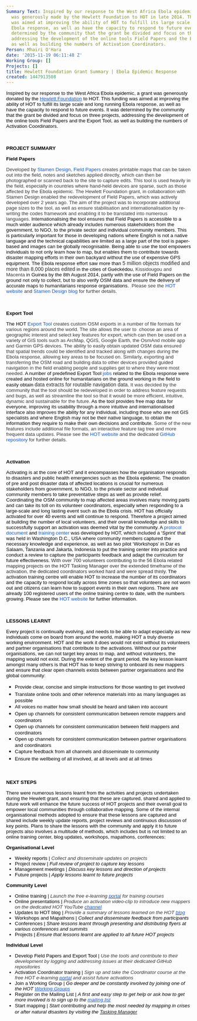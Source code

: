 ```yaml
---
Summary Text: Inspired by our response to the West Africa Ebola epidemic, a grant
  was generously made by the Hewlett Foundation to HOT in late 2014. This funding
  was aimed at improving the ability of HOT to fulfill its large scale and long running
  Ebola response, as well as have the capacity to respond to future events. It was
  determined by the community that the grant be divided and focus on three projects,
  addressing the development of the online tools Field Papers and the Export Tool,
  as well as building the numbers of Activation Coordinators.
Person: Mhairi O'Hara
date: '2015-11-19 06:11:48 Z'
Working Group: []
Projects: []
title: Hewlett Foundation Grant Summary | Ebola Epidemic Response
created: 1447913508
---
```

<p><span style="font-size: 13.333333333333332px; font-family: Arial; color: #000000; background-color: transparent; font-weight: 400; font-style: normal; font-variant: normal; text-decoration: none; vertical-align: baseline; white-space: pre-wrap;">Inspired by our response to the West Africa Ebola epidemic, a grant was generously donated by the </span><a style="text-decoration: none;" href="http://www.hewlett.org/"><span style="font-size: 13.333333333333332px; font-family: Arial; color: #1155cc; background-color: transparent; font-weight: 400; font-style: normal; font-variant: normal; text-decoration: underline; vertical-align: baseline; white-space: pre-wrap;">Hewlett Foundation</span></a><span style="font-size: 13.333333333333332px; font-family: Arial; color: #000000; background-color: transparent; font-weight: 400; font-style: normal; font-variant: normal; text-decoration: none; vertical-align: baseline; white-space: pre-wrap;"> to HOT. This funding was aimed at improving the ability of HOT to fulfill its large scale and long running Ebola response, as well as have the capacity to respond to future events. It was determined by the community that the grant be divided and focus on three projects, addressing the development of the online tools Field Papers and the Export Tool, as well as building the numbers of Activation Coordinators.</span></p><p>&nbsp;</p><p><strong><span style="font-size: 13.3333px; font-family: Arial; color: #000000; font-style: normal; font-variant: normal; text-decoration: none; vertical-align: baseline; white-space: pre-wrap; background-color: transparent;">PROJECT SUMMARY</span></strong></p><p><strong><span style="font-size: 13.3333px; font-family: Arial; color: #000000; font-style: normal; font-variant: normal; text-decoration: none; vertical-align: baseline; white-space: pre-wrap; background-color: #ffffff;">Field Papers</span></strong></p><p><span style="font-size: 13.333333333333332px; font-family: Arial; color: #333333; background-color: #ffffff; font-weight: 400; font-style: normal; font-variant: normal; text-decoration: none; vertical-align: baseline; white-space: pre-wrap;">Developed by </span><a style="text-decoration: none;" href="http://stamen.com/"><span style="font-size: 13.333333333333332px; font-family: Arial; color: #1155cc; background-color: #ffffff; font-weight: 400; font-style: normal; font-variant: normal; text-decoration: none; vertical-align: baseline; white-space: pre-wrap;">Stamen Design</span></a><span style="font-size: 13.333333333333332px; font-family: Arial; color: #333333; background-color: #ffffff; font-weight: 400; font-style: normal; font-variant: normal; text-decoration: none; vertical-align: baseline; white-space: pre-wrap;">, </span><a style="text-decoration: none;" href="http://fieldpapers.org/"><span style="font-size: 13.333333333333332px; font-family: Arial; color: #1155cc; background-color: #ffffff; font-weight: 400; font-style: normal; font-variant: normal; text-decoration: none; vertical-align: baseline; white-space: pre-wrap;">Field Papers</span></a><span style="font-size: 13.333333333333332px; font-family: Arial; color: #333333; background-color: #ffffff; font-weight: 400; font-style: normal; font-variant: normal; text-decoration: none; vertical-align: baseline; white-space: pre-wrap;"> creates printable maps that can be taken out into the field, notes and sketches applied directly, which can then be photographed or scanned back to the site to capture edits. This tool is used heavily in the field, especially in countries where hand-held devices are sparse, such as those affected by the Ebola epidemic. The Hewlett Foundation grant, in collaboration with Stamen Design enabled the redevelopment of Field Papers, which was actively developed over 2 years ago. The aim of the project was to incorporate additional page sizes to the tool, as well as ensure stabilisation and internationalisation by re-writing the codes framework and enabling it to be translated into numerous languages. </span><span style="font-size: 13.333333333333332px; font-family: Arial; color: #000000; background-color: #ffffff; font-weight: 400; font-style: normal; font-variant: normal; text-decoration: none; vertical-align: baseline; white-space: pre-wrap;">Internationalising the tool ensures that Field Papers is accessible to a much wider audience which already includes numerous stakeholders from the government, to NGO, to the private sector and individual community members. This is particularly important for those in developing nations where English is not a native language and the technical capabilities are limited as a large part of the tool is paper-based and images can be globally recognisable. Being able to use the tool empowers individuals to not only learn how to map, but enables them to contribute towards disaster mapping efforts in their own backyard without the use of expensive GPS equipment. The Ebola response effort saw more than</span><span style="font-size: 14px; font-family: Arial; color: #252525; background-color: #ffffff; font-weight: 400; font-style: normal; font-variant: normal; text-decoration: none; vertical-align: baseline; white-space: pre-wrap;"> 5 million objects modified and more than 8,000 places edited</span><span style="font-size: 13.333333333333332px; font-family: Arial; color: #000000; background-color: #ffffff; font-weight: 400; font-style: normal; font-variant: normal; text-decoration: none; vertical-align: baseline; white-space: pre-wrap;"> in the cities of Guéckédou</span><span style="font-size: 13.333333333333332px; font-family: Arial; color: #333333; background-color: #ffffff; font-weight: 400; font-style: normal; font-variant: normal; text-decoration: none; vertical-align: baseline; white-space: pre-wrap;">, Kissidougou and Macenta</span><span style="font-size: 13.333333333333332px; font-family: Arial; color: #000000; background-color: #ffffff; font-weight: 400; font-style: normal; font-variant: normal; text-decoration: none; vertical-align: baseline; white-space: pre-wrap;"> in Guinea by the 8th August 2014, partly with the use of Field Papers on the ground not only to collect, but to also verify OSM data and ensure the delivery of accurate maps to humanitarians response organisations. &nbsp;</span><span style="font-size: 13.333333333333332px; font-family: Arial; color: #333333; background-color: #ffffff; font-weight: 400; font-style: normal; font-variant: normal; text-decoration: none; vertical-align: baseline; white-space: pre-wrap;">Please see the </span><a style="text-decoration: none;" href="http://hotosm.org/projects/field_papers"><span style="font-size: 13.333333333333332px; font-family: Arial; color: #1155cc; background-color: #ffffff; font-weight: 400; font-style: normal; font-variant: normal; text-decoration: none; vertical-align: baseline; white-space: pre-wrap;">HOT website</span></a><span style="font-size: 13.333333333333332px; font-family: Arial; color: #333333; background-color: #ffffff; font-weight: 400; font-style: normal; font-variant: normal; text-decoration: none; vertical-align: baseline; white-space: pre-wrap;"> and </span><a style="text-decoration: none;" href="http://fieldpapers.tumblr.com/"><span style="font-size: 13.333333333333332px; font-family: Arial; color: #1155cc; background-color: #ffffff; font-weight: 400; font-style: normal; font-variant: normal; text-decoration: none; vertical-align: baseline; white-space: pre-wrap;">Stamen Design blog</span></a><span style="font-size: 13.333333333333332px; font-family: Arial; color: #333333; background-color: #ffffff; font-weight: 400; font-style: normal; font-variant: normal; text-decoration: none; vertical-align: baseline; white-space: pre-wrap;"> for further details.</span></p><p>&nbsp;</p><p><strong><span style="font-size: 13.3333px; font-family: Arial; color: #000000; font-style: normal; font-variant: normal; text-decoration: none; vertical-align: baseline; white-space: pre-wrap; background-color: #ffffff;">Export Tool</span></strong></p><p><span style="font-size: 13.333333333333332px; font-family: Arial; color: #000000; background-color: #ffffff; font-weight: 400; font-style: normal; font-variant: normal; text-decoration: none; vertical-align: baseline; white-space: pre-wrap;">The HOT </span><a style="text-decoration: none;" href="http://fieldpapers.org/"><span style="font-size: 13.333333333333332px; font-family: Arial; color: #1155cc; background-color: #ffffff; font-weight: 400; font-style: normal; font-variant: normal; text-decoration: none; vertical-align: baseline; white-space: pre-wrap;">Export Tool</span></a><span style="font-size: 13.333333333333332px; font-family: Arial; color: #333333; background-color: #ffffff; font-weight: 400; font-style: normal; font-variant: normal; text-decoration: none; vertical-align: baseline; white-space: pre-wrap;"> creates custom OSM exports in a number of file formats for various regions around the world. The site allows the user to &nbsp;choose an area of geographic interest and select key features for export, which can then be used on a variety of GIS tools such as ArcMap, QGIS, Google Earth, the OsmAnd mobile app and Garmin GPS devices. The ability to easily obtain updated OSM data ensured that spatial trends could be identified and tracked along with changes during the Ebola response, allowing key areas to be focused on. Similarly, exporting and transferring the OSM road and building data to other devices provided guided navigation in the field enabling people and supplies get to where they were most needed. </span><span style="font-size: 13.333333333333332px; font-family: Arial; color: #000000; background-color: #ffffff; font-weight: 400; font-style: normal; font-variant: normal; text-decoration: none; vertical-align: baseline; white-space: pre-wrap;">A number of predefined Export Tool </span><a style="text-decoration: none;" href="http://wiki.openstreetmap.org/wiki/2014_West_Africa_Ebola_Response#Exporting_OpenStreetMap_data"><span style="font-size: 13.333333333333332px; font-family: Arial; color: #1155cc; background-color: #ffffff; font-weight: 400; font-style: normal; font-variant: normal; text-decoration: none; vertical-align: baseline; white-space: pre-wrap;">jobs</span></a><span style="font-size: 13.333333333333332px; font-family: Arial; color: #000000; background-color: #ffffff; font-weight: 400; font-style: normal; font-variant: normal; text-decoration: none; vertical-align: baseline; white-space: pre-wrap;"> related to the Ebola response were created and hosted online for humanitarians on the ground working in the field to easily obtain </span><span style="font-size: 14px; font-family: Arial; color: #252525; background-color: #ffffff; font-weight: 400; font-style: normal; font-variant: normal; text-decoration: none; vertical-align: baseline; white-space: pre-wrap;">data extracts for routable navigation data.</span><span style="font-size: 13.333333333333332px; font-family: Arial; color: #333333; background-color: #ffffff; font-weight: 400; font-style: normal; font-variant: normal; text-decoration: none; vertical-align: baseline; white-space: pre-wrap;"> It was decided by the community that the tool should be redeveloped in order to address feature requests and bugs, as well as streamline the tool so that it would be more efficient, intuitive, dynamic and sustainable for the future. </span><span style="font-size: 13.333333333333332px; font-family: Arial; color: #000000; background-color: #ffffff; font-weight: 400; font-style: normal; font-variant: normal; text-decoration: none; vertical-align: baseline; white-space: pre-wrap;">As the tool provides free map data for everyone, improving its usability through a more intuitive and internationalised interface also improves the ability for any individual, including those who are not GIS specialists and where English may not be their native language, to obtain the information they require to make their own decisions and contribute.</span><span style="font-size: 13.333333333333332px; font-family: Arial; color: #333333; background-color: #ffffff; font-weight: 400; font-style: normal; font-variant: normal; text-decoration: none; vertical-align: baseline; white-space: pre-wrap;"> Some of the new features include additional file formats, an interactive feature tag tree and more frequent data updates. Please see the </span><a style="text-decoration: none;" href="http://hotosm.org/projects/export_tool"><span style="font-size: 13.333333333333332px; font-family: Arial; color: #1155cc; background-color: #ffffff; font-weight: 400; font-style: normal; font-variant: normal; text-decoration: none; vertical-align: baseline; white-space: pre-wrap;">HOT website</span></a><span style="font-size: 13.333333333333332px; font-family: Arial; color: #333333; background-color: #ffffff; font-weight: 400; font-style: normal; font-variant: normal; text-decoration: none; vertical-align: baseline; white-space: pre-wrap;"> and the dedicated </span><a style="text-decoration: none;" href="https://github.com/hotosm/osm-export-tool2/wiki/Live-Release"><span style="font-size: 13.333333333333332px; font-family: Arial; color: #1155cc; background-color: #ffffff; font-weight: 400; font-style: normal; font-variant: normal; text-decoration: none; vertical-align: baseline; white-space: pre-wrap;">GitHub repository</span></a><span style="font-size: 13.333333333333332px; font-family: Arial; color: #333333; background-color: #ffffff; font-weight: 400; font-style: normal; font-variant: normal; text-decoration: none; vertical-align: baseline; white-space: pre-wrap;"> for further details.</span></p><p>&nbsp;</p><p><strong><span style="font-size: 13.3333px; font-family: Arial; color: #000000; font-style: normal; font-variant: normal; text-decoration: none; vertical-align: baseline; white-space: pre-wrap; background-color: #ffffff;">Activation </span></strong></p><p><span style="font-size: 13.333333333333332px; font-family: Arial; color: #000000; background-color: transparent; font-weight: 400; font-style: normal; font-variant: normal; text-decoration: none; vertical-align: baseline; white-space: pre-wrap;">Activating is at the core of HOT and it encompasses how the organisation responds to disasters and public health emergencies such as the Ebola epidemic. The creation of pre and post disaster data of affected locations is crucial for </span><span style="font-size: 13.333333333333332px; font-family: Arial; color: #000000; background-color: #ffffff; font-weight: 400; font-style: normal; font-variant: normal; text-decoration: none; vertical-align: baseline; white-space: pre-wrap;">numerous stakeholders from government, to NGO, to the private sector and individual community members </span><span style="font-size: 13.333333333333332px; font-family: Arial; color: #000000; background-color: transparent; font-weight: 400; font-style: normal; font-variant: normal; text-decoration: none; vertical-align: baseline; white-space: pre-wrap;">to take preventative steps as well as provide relief. Coordinating the OSM community to map affected areas involves many moving parts and can take its toll on its volunteer coordinators, especially when responding to a large-scale and long lasting event such as the Ebola crisis. HOT has officially activated for over 40 events and will continue to respond. Therefore a project aimed at building the number of local volunteers, and their overall knowledge and skills to successfully support an activation was deemed vital by the community. A </span><a style="text-decoration: none;" href="https://hotosm.org/sites/default/files/HOTActivationProtocol.pdf"><span style="font-size: 13.333333333333332px; font-family: Arial; color: #1155cc; background-color: transparent; font-weight: 400; font-style: normal; font-variant: normal; text-decoration: none; vertical-align: baseline; white-space: pre-wrap;">protocol document</span></a><span style="font-size: 13.333333333333332px; font-family: Arial; color: #000000; background-color: transparent; font-weight: 400; font-style: normal; font-variant: normal; text-decoration: none; vertical-align: baseline; white-space: pre-wrap;"> and </span><a style="text-decoration: none;" href="http://courses.hotosm.org/"><span style="font-size: 13.333333333333332px; font-family: Arial; color: #1155cc; background-color: transparent; font-weight: 400; font-style: normal; font-variant: normal; text-decoration: none; vertical-align: baseline; white-space: pre-wrap;">training center</span></a><span style="font-size: 13.333333333333332px; font-family: Arial; color: #000000; background-color: transparent; font-weight: 400; font-style: normal; font-variant: normal; text-decoration: none; vertical-align: baseline; white-space: pre-wrap;"> was developed by HOT, which included a ‘Sprint’ that was held in Washington D.C., USA where community members captured the necessary knowledge and experience, as well as two pilot ‘Workshops’ in Dar es Salaam, Tanzania and Jakarta, Indonesia to put the training center into practice and conduct a review to capture the participants feedback and adapt the curriculum for future effectiveness. </span><span style="font-size: 13.333333333333332px; font-family: Arial; color: #252525; background-color: #ffffff; font-weight: 400; font-style: normal; font-variant: normal; text-decoration: none; vertical-align: baseline; white-space: pre-wrap;">With over 700 volunteers contributing to the 56 Ebola related mapping projects on the HOT Tasking Manager over the extended timeframe of the activation, the dedicated coordinators worked hard and were spread thinly. </span><span style="font-size: 13.333333333333332px; font-family: Arial; color: #000000; background-color: transparent; font-weight: 400; font-style: normal; font-variant: normal; text-decoration: none; vertical-align: baseline; white-space: pre-wrap;">The activation training centre will enable HOT to increase the number of its coordinators and the capacity to respond locally across time zones so that volunteers are not worn out and citizens can learn how to support events in their own regions. There are already 100 registered users of the online training centre to date, with the numbers growing. Please see the </span><a style="text-decoration: none;" href="http://hotosm.org/projects/hot_training_center"><span style="font-size: 13.333333333333332px; font-family: Arial; color: #1155cc; background-color: transparent; font-weight: 400; font-style: normal; font-variant: normal; text-decoration: none; vertical-align: baseline; white-space: pre-wrap;">HOT website</span></a><span style="font-size: 13.333333333333332px; font-family: Arial; color: #000000; background-color: transparent; font-weight: 400; font-style: normal; font-variant: normal; text-decoration: none; vertical-align: baseline; white-space: pre-wrap;"> for further information. </span></p><p>&nbsp;</p><p><strong><span style="font-size: 13.3333px; font-family: Arial; color: #000000; font-style: normal; font-variant: normal; text-decoration: none; vertical-align: baseline; white-space: pre-wrap; background-color: #ffffff;">LESSONS LEARNT</span></strong></p><p><span style="color: #000000; font-family: Arial; font-size: 13.3333px; white-space: pre-wrap;">Every project is continually evolving, and needs to be able to adapt especially as new individuals come on board from around the world, making HOT a truly diverse working environment. HOT and the work it does would not exist without its volunteers and partner organisations that contribute to the activations. Without our partner organisations, we can not target key areas to map, and without volunteers, the mapping would not exist. During the extent of the grant period, the key lesson learnt amongst many others is that HOT has to keep striving to onboard its new mappers and ensure that clear open channels exists between partner organisations and the global community: </span></p><ul><li><span style="color: #000000; font-family: Arial; font-size: 13.3333px; line-height: 1.38; text-align: justify; white-space: pre-wrap;">Provide clear, concise and simple instructions for those wanting to get involved</span></li><li><span style="color: #000000; font-family: Arial; font-size: 13.3333px; line-height: 1.38; text-align: justify; white-space: pre-wrap;">Translate online tools and other reference materials into as many languages as possible</span></li><li><span style="color: #000000; font-family: Arial; font-size: 13.3333px; line-height: 1.38; text-align: justify; white-space: pre-wrap;">All voices no matter how small should be heard and taken into account</span></li><li><span style="color: #000000; font-family: Arial; font-size: 13.3333px; line-height: 1.38; text-align: justify; white-space: pre-wrap;">Open up channels for consistent communication between remote mappers and coordinators</span></li><li><span style="color: #000000; font-family: Arial; font-size: 13.3333px; line-height: 1.38; text-align: justify; white-space: pre-wrap;">Open up channels for consistent communication between field mappers and coordinators</span></li><li><span style="color: #000000; font-family: Arial; font-size: 13.3333px; line-height: 1.38; text-align: justify; white-space: pre-wrap;">Open up channels for consistent communication between partner organisations and coordinators</span></li><li><span style="color: #000000; font-family: Arial; font-size: 13.3333px; line-height: 1.38; text-align: justify; white-space: pre-wrap;">Capture feedback from all channels and disseminate to community</span></li><li><span style="color: #000000; font-family: Arial; font-size: 13.3333px; line-height: 1.38; text-align: justify; white-space: pre-wrap;">Ensure the wellbeing of all involved, at all levels and at all times</span></li></ul><p><font color="#000000" face="Arial"><span style="font-size: 13.3333px; line-height: 18.4px; white-space: pre-wrap;">&nbsp;</span></font></p><p><strong><span style="font-size: 13.3333px; font-family: Arial; color: #000000; font-style: normal; font-variant: normal; text-decoration: none; vertical-align: baseline; white-space: pre-wrap; background-color: #ffffff;">NEXT STEPS</span></strong></p><p><span style="font-size: 13.333333333333332px; font-family: Arial; color: #000000; background-color: #ffffff; font-weight: 400; font-style: normal; font-variant: normal; text-decoration: none; vertical-align: baseline; white-space: pre-wrap;">There were numerous lessons learnt from the activities and projects undertaken during the Hewlett grant, and ensuring that these are captured, shared and applied to future work will enhance the future success of HOT projects and their overall goal to empower local communities through collaborative mapping. Some of the internal organisational methods adopted to ensure that these lessons are captured and shared include weekly update reports, project reviews and continuous discussion of key points. Plans to share the lessons with the community and apply it to future projects also involves a multitude of methods, which includes but is not limited to an online training center, blog updates, workshops, mapathons, conferences: </span></p><p><strong><span style="font-size: 13.3333px; font-family: Arial; color: #000000; font-style: normal; font-variant: normal; text-decoration: none; vertical-align: baseline; white-space: pre-wrap; background-color: transparent;">Organisational Level</span></strong></p><ul style="margin-top: 0pt; margin-bottom: 0pt;"><li style="list-style-type: disc; font-size: 13.333333333333332px; font-family: Arial; color: #000000; background-color: transparent; font-weight: 400; font-style: normal; font-variant: normal; text-decoration: none; vertical-align: baseline;" dir="ltr"><span style="font-size: 13.333333333333332px; font-family: Arial; color: #000000; background-color: transparent; font-weight: 400; font-style: normal; font-variant: normal; text-decoration: none; vertical-align: baseline; white-space: pre-wrap;">Weekly reports | </span><span style="font-size: 13.333333333333332px; font-family: Arial; color: #333333; background-color: #ffffff; font-weight: 400; font-style: italic; font-variant: normal; text-decoration: none; vertical-align: baseline; white-space: pre-wrap;">Collect and disseminate updates on projects</span></li></ul><ul style="margin-top: 0pt; margin-bottom: 0pt;"><li style="list-style-type: disc; font-size: 13.333333333333332px; font-family: Arial; color: #000000; background-color: transparent; font-weight: 400; font-style: normal; font-variant: normal; text-decoration: none; vertical-align: baseline;" dir="ltr"><span style="font-size: 13.333333333333332px; font-family: Arial; color: #000000; background-color: transparent; font-weight: 400; font-style: normal; font-variant: normal; text-decoration: none; vertical-align: baseline; white-space: pre-wrap;">Project review | </span><span style="font-size: 13.333333333333332px; font-family: Arial; color: #000000; background-color: transparent; font-weight: 400; font-style: italic; font-variant: normal; text-decoration: none; vertical-align: baseline; white-space: pre-wrap;">Full review of project to capture key lessons</span></li></ul><ul style="margin-top: 0pt; margin-bottom: 0pt;"><li style="list-style-type: disc; font-size: 13.333333333333332px; font-family: Arial; color: #000000; background-color: transparent; font-weight: 400; font-style: normal; font-variant: normal; text-decoration: none; vertical-align: baseline;" dir="ltr"><span style="font-size: 13.333333333333332px; font-family: Arial; color: #000000; background-color: transparent; font-weight: 400; font-style: normal; font-variant: normal; text-decoration: none; vertical-align: baseline; white-space: pre-wrap;">Management meetings | </span><span style="font-size: 13.333333333333332px; font-family: Arial; color: #000000; background-color: transparent; font-weight: 400; font-style: italic; font-variant: normal; text-decoration: none; vertical-align: baseline; white-space: pre-wrap;">Discuss key lessons and direction of projects </span></li></ul><ul style="margin-top: 0pt; margin-bottom: 0pt;"><li style="list-style-type: disc; font-size: 13.333333333333332px; font-family: Arial; color: #000000; background-color: transparent; font-weight: 400; font-style: normal; font-variant: normal; text-decoration: none; vertical-align: baseline;" dir="ltr"><span style="font-size: 13.333333333333332px; font-family: Arial; color: #000000; background-color: transparent; font-weight: 400; font-style: normal; font-variant: normal; text-decoration: none; vertical-align: baseline; white-space: pre-wrap;">Future projects | </span><span style="font-size: 13.333333333333332px; font-family: Arial; color: #000000; background-color: transparent; font-weight: 400; font-style: italic; font-variant: normal; text-decoration: none; vertical-align: baseline; white-space: pre-wrap;">Apply lessons learnt to future projects</span></li></ul><p><strong><span style="font-size: 13.3333px; font-family: Arial; color: #000000; font-style: normal; font-variant: normal; text-decoration: none; vertical-align: baseline; white-space: pre-wrap; background-color: transparent;">Community Level</span></strong></p><ul style="margin-top: 0pt; margin-bottom: 0pt;"><li style="list-style-type: disc; font-size: 13.333333333333332px; font-family: Arial; color: #000000; background-color: transparent; font-weight: 400; font-style: normal; font-variant: normal; text-decoration: none; vertical-align: baseline;" dir="ltr"><span style="font-size: 13.333333333333332px; font-family: Arial; color: #000000; background-color: transparent; font-weight: 400; font-style: normal; font-variant: normal; text-decoration: none; vertical-align: baseline; white-space: pre-wrap;">Online training | </span><span style="font-size: 13.333333333333332px; font-family: Arial; color: #333333; background-color: #ffffff; font-weight: 400; font-style: italic; font-variant: normal; text-decoration: none; vertical-align: baseline; white-space: pre-wrap;">Launch the free e-learning </span><a href="http://courses.hotosm.org"><span style="font-size: 13.333333333333332px; font-family: Arial; color: #1155cc; background-color: #ffffff; font-weight: 400; font-style: italic; font-variant: normal; text-decoration: none; vertical-align: baseline; white-space: pre-wrap;">portal</span></a><span style="font-size: 13.333333333333332px; font-family: Arial; color: #333333; background-color: #ffffff; font-weight: 400; font-style: italic; font-variant: normal; text-decoration: none; vertical-align: baseline; white-space: pre-wrap;"> for training courses</span></li></ul><ul style="margin-top: 0pt; margin-bottom: 0pt;"><li style="list-style-type: disc; font-size: 13.333333333333332px; font-family: Arial; color: #000000; background-color: transparent; font-weight: 400; font-style: normal; font-variant: normal; text-decoration: none; vertical-align: baseline;" dir="ltr"><span style="font-size: 13.333333333333332px; font-family: Arial; color: #000000; background-color: transparent; font-weight: 400; font-style: normal; font-variant: normal; text-decoration: none; vertical-align: baseline; white-space: pre-wrap;">Online presentations | </span><span style="font-size: 13.333333333333332px; font-family: Arial; color: #333333; background-color: #ffffff; font-weight: 400; font-style: italic; font-variant: normal; text-decoration: none; vertical-align: baseline; white-space: pre-wrap;">Produce an activation video-clip to introduce new mappers on the dedicated HOT YouTube </span><a href="https://www.youtube.com/user/hotosm"><span style="font-size: 13.333333333333332px; font-family: Arial; color: #1155cc; background-color: #ffffff; font-weight: 400; font-style: italic; font-variant: normal; text-decoration: none; vertical-align: baseline; white-space: pre-wrap;">channel</span></a></li></ul><ul style="margin-top: 0pt; margin-bottom: 0pt;"><li style="list-style-type: disc; font-size: 13.333333333333332px; font-family: Arial; color: #000000; background-color: transparent; font-weight: 400; font-style: normal; font-variant: normal; text-decoration: none; vertical-align: baseline;" dir="ltr"><span style="font-size: 13.333333333333332px; font-family: Arial; color: #000000; background-color: transparent; font-weight: 400; font-style: normal; font-variant: normal; text-decoration: none; vertical-align: baseline; white-space: pre-wrap;">Updates to HOT blog | </span><span style="font-size: 13.333333333333332px; font-family: Arial; color: #333333; background-color: #ffffff; font-weight: 400; font-style: italic; font-variant: normal; text-decoration: none; vertical-align: baseline; white-space: pre-wrap;">Provide a summary of lessons learned on the HOT </span><a href="https://hotosm.org/updates"><span style="font-size: 13.333333333333332px; font-family: Arial; color: #1155cc; background-color: #ffffff; font-weight: 400; font-style: italic; font-variant: normal; text-decoration: none; vertical-align: baseline; white-space: pre-wrap;">blog</span></a></li></ul><ul style="margin-top: 0pt; margin-bottom: 0pt;"><li style="list-style-type: disc; font-size: 13.333333333333332px; font-family: Arial; color: #000000; background-color: transparent; font-weight: 400; font-style: normal; font-variant: normal; text-decoration: none; vertical-align: baseline;" dir="ltr"><span style="font-size: 13.333333333333332px; font-family: Arial; color: #000000; background-color: transparent; font-weight: 400; font-style: normal; font-variant: normal; text-decoration: none; vertical-align: baseline; white-space: pre-wrap;">Workshops and Mapathons | </span><span style="font-size: 13.333333333333332px; font-family: Arial; color: #000000; background-color: transparent; font-weight: 400; font-style: italic; font-variant: normal; text-decoration: none; vertical-align: baseline; white-space: pre-wrap;">Collect and disseminate feedback from participants</span></li></ul><ul style="margin-top: 0pt; margin-bottom: 0pt;"><li style="list-style-type: disc; font-size: 13.333333333333332px; font-family: Arial; color: #000000; background-color: transparent; font-weight: 400; font-style: normal; font-variant: normal; text-decoration: none; vertical-align: baseline;" dir="ltr"><span style="font-size: 13.333333333333332px; font-family: Arial; color: #000000; background-color: transparent; font-weight: 400; font-style: normal; font-variant: normal; text-decoration: none; vertical-align: baseline; white-space: pre-wrap;">Conferences | </span><span style="font-size: 13.333333333333332px; font-family: Arial; color: #000000; background-color: transparent; font-weight: 400; font-style: italic; font-variant: normal; text-decoration: none; vertical-align: baseline; white-space: pre-wrap;">Share lessons learnt through presenting and distributing flyers at various conferences and summits</span></li></ul><ul style="margin-top: 0pt; margin-bottom: 0pt;"><li style="list-style-type: disc; font-size: 13.333333333333332px; font-family: Arial; color: #000000; background-color: transparent; font-weight: 400; font-style: normal; font-variant: normal; text-decoration: none; vertical-align: baseline;" dir="ltr"><span style="font-size: 13.333333333333332px; font-family: Arial; color: #000000; background-color: transparent; font-weight: 400; font-style: normal; font-variant: normal; text-decoration: none; vertical-align: baseline; white-space: pre-wrap;">Projects | </span><span style="font-size: 13.333333333333332px; font-family: Arial; color: #000000; background-color: transparent; font-weight: 400; font-style: italic; font-variant: normal; text-decoration: none; vertical-align: baseline; white-space: pre-wrap;">Ensure that lessons learnt are applied to all future HOT projects</span></li></ul><p><strong><span style="font-size: 13.3333px; font-family: Arial; color: #000000; font-style: normal; font-variant: normal; text-decoration: none; vertical-align: baseline; white-space: pre-wrap; background-color: transparent;">Individual Level</span></strong></p><ul style="margin-top: 0pt; margin-bottom: 0pt;"><li style="list-style-type: disc; font-size: 13.333333333333332px; font-family: Arial; color: #000000; background-color: transparent; font-weight: 400; font-style: normal; font-variant: normal; text-decoration: none; vertical-align: baseline;" dir="ltr"><span style="font-size: 13.333333333333332px; font-family: Arial; color: #000000; background-color: transparent; font-weight: 400; font-style: normal; font-variant: normal; text-decoration: none; vertical-align: baseline; white-space: pre-wrap;">Develop Field Papers and Export Tool | </span><span style="font-size: 13.333333333333332px; font-family: Arial; color: #333333; background-color: #ffffff; font-weight: 400; font-style: italic; font-variant: normal; text-decoration: none; vertical-align: baseline; white-space: pre-wrap;">Use the tools and contribute to their development by logging and addressing issues at their dedicated GitHub repositories</span></li></ul><ul style="margin-top: 0pt; margin-bottom: 0pt;"><li style="list-style-type: disc; font-size: 13.333333333333332px; font-family: Arial; color: #000000; background-color: transparent; font-weight: 400; font-style: normal; font-variant: normal; text-decoration: none; vertical-align: baseline;" dir="ltr"><span style="font-size: 13.333333333333332px; font-family: Arial; color: #000000; background-color: transparent; font-weight: 400; font-style: normal; font-variant: normal; text-decoration: none; vertical-align: baseline; white-space: pre-wrap;">Activation Coordinator training | </span><span style="font-size: 13.333333333333332px; font-family: Arial; color: #333333; background-color: #ffffff; font-weight: 400; font-style: italic; font-variant: normal; text-decoration: none; vertical-align: baseline; white-space: pre-wrap;">Sign up and take the Coordinator course at the free HOT e-learning </span><a href="http://courses.hotosm.org"><span style="font-size: 13.333333333333332px; font-family: Arial; color: #1155cc; background-color: #ffffff; font-weight: 400; font-style: italic; font-variant: normal; text-decoration: none; vertical-align: baseline; white-space: pre-wrap;">portal</span></a><span style="font-size: 13.333333333333332px; font-family: Arial; color: #333333; background-color: #ffffff; font-weight: 400; font-style: italic; font-variant: normal; text-decoration: none; vertical-align: baseline; white-space: pre-wrap;"> and assist future activations</span></li></ul><ul style="margin-top: 0pt; margin-bottom: 0pt;"><li style="list-style-type: disc; font-size: 13.333333333333332px; font-family: Arial; color: #000000; background-color: transparent; font-weight: 400; font-style: normal; font-variant: normal; text-decoration: none; vertical-align: baseline;" dir="ltr"><span style="font-size: 13.333333333333332px; font-family: Arial; color: #000000; background-color: transparent; font-weight: 400; font-style: normal; font-variant: normal; text-decoration: none; vertical-align: baseline; white-space: pre-wrap;">Join a Working Group | </span><span style="font-size: 13.333333333333332px; font-family: Arial; color: #000000; background-color: transparent; font-weight: 400; font-style: italic; font-variant: normal; text-decoration: none; vertical-align: baseline; white-space: pre-wrap;">Go deeper and be constantly involved by joining one of the HOT </span><a href="http://hotosm.org/working-groups"><span style="font-size: 13.333333333333332px; font-family: Arial; color: #1155cc; background-color: transparent; font-weight: 400; font-style: italic; font-variant: normal; text-decoration: underline; vertical-align: baseline; white-space: pre-wrap;">Working Groups</span></a></li></ul><ul style="margin-top: 0pt; margin-bottom: 0pt;"><li style="list-style-type: disc; font-size: 13.333333333333332px; font-family: Arial; color: #000000; background-color: transparent; font-weight: 400; font-style: normal; font-variant: normal; text-decoration: none; vertical-align: baseline;" dir="ltr"><span style="font-size: 13.333333333333332px; font-family: Arial; color: #000000; background-color: transparent; font-weight: 400; font-style: normal; font-variant: normal; text-decoration: none; vertical-align: baseline; white-space: pre-wrap;">Register on the Mailing List | </span><span style="font-size: 13.333333333333332px; font-family: Arial; color: #000000; background-color: #ffffff; font-weight: 400; font-style: italic; font-variant: normal; text-decoration: none; vertical-align: baseline; white-space: pre-wrap;">A first and easy step to get help or ask how to get more involved is to sign up to the </span><a href="http://lists.openstreetmap.org/listinfo/hot"><span style="font-size: 13.333333333333332px; font-family: Arial; color: #1155cc; background-color: #ffffff; font-weight: 400; font-style: italic; font-variant: normal; text-decoration: underline; vertical-align: baseline; white-space: pre-wrap;">mailing list</span></a></li></ul><ul style="margin-top: 0pt; margin-bottom: 0pt;"><li style="list-style-type: disc; font-size: 13.3333px; font-family: Arial; color: #000000; vertical-align: baseline; background-color: transparent;" dir="ltr"><span style="font-size: 13.3333px; line-height: 18.4px; white-space: pre-wrap;">Start mapping | <em>Start contributing and h</em></span><span style="font-size: 13.3333px; font-family: Arial; color: #000000; font-style: italic; vertical-align: baseline; white-space: pre-wrap;">elp the most needed by mapping</span><span style="font-size: 13.3333px; font-family: Arial; color: #000000; font-style: italic; vertical-align: baseline; white-space: pre-wrap;"> in crises or after natural disasters by visiting the </span><span style="text-decoration: underline; font-size: 13.3333px; font-family: Arial; color: #1155cc; font-style: italic; vertical-align: baseline; white-space: pre-wrap;"><a href="http://tasks.hotosm.org/">Tasking Manager</a></span></li></ul><p>&nbsp;</p>

